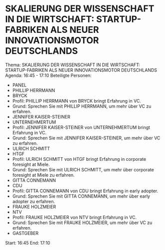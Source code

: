 # SKALIERUNG DER WISSENSCHAFT IN DIE WIRTSCHAFT: STARTUP-FABRIKEN ALS NEUER INNOVATIONSMOTOR DEUTSCHLANDS
Thema: SKALIERUNG DER WISSENSCHAFT IN DIE WIRTSCHAFT: STARTUP-FABRIKEN ALS NEUER INNOVATIONSMOTOR DEUTSCHLANDS
Agenda: 16:45 - 17:10
Beteiligte Personen:
- PANEL
- PHILLIP HERRMANN
- BRYCK
- Profil: PHILLIP HERRMANN von BRYCK bringt Erfahrung in VC.
- Grund: Sprechen Sie mit PHILLIP HERRMANN, um mehr über VC zu erfahren.
- JENNIFER KAISER-STEINER
- UNTERNEHMERTUM
- Profil: JENNIFER KAISER-STEINER von UNTERNEHMERTUM bringt Erfahrung in VC.
- Grund: Sprechen Sie mit JENNIFER KAISER-STEINER, um mehr über VC zu erfahren.
- ULRICH SCHMITT
- HTGF
- Profil: ULRICH SCHMITT von HTGF bringt Erfahrung in corporate foresight at Miele.
- Grund: Sprechen Sie mit ULRICH SCHMITT, um mehr über corporate foresight at Miele zu erfahren.
- GITTA CONNEMANN
- CDU
- Profil: GITTA CONNEMANN von CDU bringt Erfahrung in early adopter.
- Grund: Sprechen Sie mit GITTA CONNEMANN, um mehr über early adopter zu erfahren.
- FRAUKE HOLZMEIER
- NTV
- Profil: FRAUKE HOLZMEIER von NTV bringt Erfahrung in VC.
- Grund: Sprechen Sie mit FRAUKE HOLZMEIER, um mehr über VC zu erfahren.
- GASTGEBER

Start: 16:45
End: 17:10
